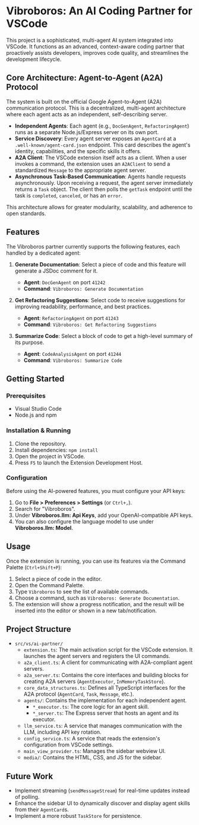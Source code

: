 # Vibroboros: An AI Coding Partner for VSCode

This project is a sophisticated, multi-agent AI system integrated into VSCode. It functions as an advanced, context-aware coding partner that proactively assists developers, improves code quality, and streamlines the development lifecycle.

## Core Architecture: Agent-to-Agent (A2A) Protocol

The system is built on the official Google Agent-to-Agent (A2A) communication protocol. This is a decentralized, multi-agent architecture where each agent acts as an independent, self-describing server.

- **Independent Agents**: Each agent (e.g., `DocGenAgent`, `RefactoringAgent`) runs as a separate Node.js/Express server on its own port.
- **Service Discovery**: Every agent server exposes an `AgentCard` at a `.well-known/agent-card.json` endpoint. This card describes the agent's identity, capabilities, and the specific skills it offers.
- **A2A Client**: The VSCode extension itself acts as a client. When a user invokes a command, the extension uses an `A2AClient` to send a standardized `Message` to the appropriate agent server.
- **Asynchronous Task-Based Communication**: Agents handle requests asynchronously. Upon receiving a request, the agent server immediately returns a `Task` object. The client then polls the `getTask` endpoint until the task is `completed`, `canceled`, or has an `error`.

This architecture allows for greater modularity, scalability, and adherence to open standards.

## Features

The Vibroboros partner currently supports the following features, each handled by a dedicated agent:

1.  **Generate Documentation**: Select a piece of code and this feature will generate a JSDoc comment for it.
    - **Agent**: `DocGenAgent` on port `41242`
    - **Command**: `Vibroboros: Generate Documentation`

2.  **Get Refactoring Suggestions**: Select code to receive suggestions for improving readability, performance, and best practices.
    - **Agent**: `RefactoringAgent` on port `41243`
    - **Command**: `Vibroboros: Get Refactoring Suggestions`

3.  **Summarize Code**: Select a block of code to get a high-level summary of its purpose.
    - **Agent**: `CodeAnalysisAgent` on port `41244`
    - **Command**: `Vibroboros: Summarize Code`

## Getting Started

### Prerequisites
- Visual Studio Code
- Node.js and npm

### Installation & Running
1.  Clone the repository.
2.  Install dependencies: `npm install`
3.  Open the project in VSCode.
4.  Press `F5` to launch the Extension Development Host.

### Configuration
Before using the AI-powered features, you must configure your API keys:

1.  Go to **File > Preferences > Settings** (or `Ctrl+,`).
2.  Search for "Vibroboros".
3.  Under **Vibroboros.llm: Api Keys**, add your OpenAI-compatible API keys.
4.  You can also configure the language model to use under **Vibroboros.llm: Model**.

## Usage

Once the extension is running, you can use its features via the Command Palette (`Ctrl+Shift+P`):

1.  Select a piece of code in the editor.
2.  Open the Command Palette.
3.  Type `Vibroboros` to see the list of available commands.
4.  Choose a command, such as `Vibroboros: Generate Documentation`.
5.  The extension will show a progress notification, and the result will be inserted into the editor or shown in a new tab/notification.

## Project Structure

- `src/vs/ai-partner/`
  - `extension.ts`: The main activation script for the VSCode extension. It launches the agent servers and registers the UI commands.
  - `a2a_client.ts`: A client for communicating with A2A-compliant agent servers.
  - `a2a_server.ts`: Contains the core interfaces and building blocks for creating A2A servers (`AgentExecutor`, `InMemoryTaskStore`).
  - `core_data_structures.ts`: Defines all TypeScript interfaces for the A2A protocol (`AgentCard`, `Task`, `Message`, etc.).
  - `agents/`: Contains the implementation for each independent agent.
    - `*_executor.ts`: The core logic for an agent skill.
    - `*_server.ts`: The Express server that hosts an agent and its executor.
  - `llm_service.ts`: A service that manages communication with the LLM, including API key rotation.
  - `config_service.ts`: A service that reads the extension's configuration from VSCode settings.
  - `main_view_provider.ts`: Manages the sidebar webview UI.
  - `media/`: Contains the HTML, CSS, and JS for the sidebar.

## Future Work

- Implement streaming (`sendMessageStream`) for real-time updates instead of polling.
- Enhance the sidebar UI to dynamically discover and display agent skills from their `AgentCard`s.
- Implement a more robust `TaskStore` for persistence.
